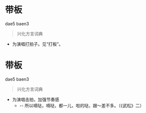 # 带板
dae5 baen3
> 兴化方言词典
- 为演唱打拍子。见“打板”。

# 带板
dae5 baen3
> 兴化方言词典
- 为演唱击拍，加强节奏感
  -  -- 所以嘀哒，嘀哒，都一儿，啦的哒，跟～差不多。（《武松》二）
